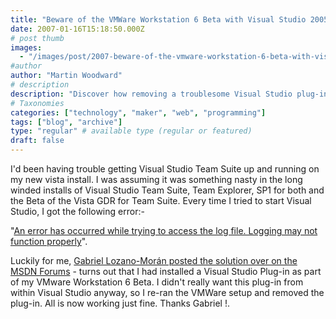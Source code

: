```yaml
---
title: "Beware of the VMWare Workstation 6 Beta with Visual Studio 2005 on Vista"
date: 2007-01-16T15:18:50.000Z
# post thumb
images:
  - "/images/post/2007-beware-of-the-vmware-workstation-6-beta-with-visual-studio-2005-on-vista.jpg"
#author
author: "Martin Woodward"
# description
description: "Discover how removing a troublesome Visual Studio plug-in from VMWare Workstation 6 Beta fixed my Vista installation woes."
# Taxonomies
categories: ["technology", "maker", "web", "programming"]
tags: ["blog", "archive"]
type: "regular" # available type (regular or featured)
draft: false
---
```


I'd been having trouble getting Visual Studio Team Suite up and running on my new vista install. I was assuming it was something nasty in the long winded installs of Visual Studio Team Suite, Team Explorer, SP1 for both and the Beta of the Vista GDR for Team Suite. Every time I tried to start Visual Studio, I got the following error:-

"[An error has occurred while trying to access the log file. Logging may not function properly](http://forums.microsoft.com/MSDN/ShowPost.aspx?PostID=1114955&SiteID=1&mode=1)".

Luckily for me, [Gabriel Lozano-Morán posted the solution over on the MSDN Forums](http://forums.microsoft.com/MSDN/ShowPost.aspx?PostID=1114955&SiteID=1&mode=1) - turns out that I had installed a Visual Studio Plug-in as part of my VMware Workstation 6 Beta. I didn't really want this plug-in from within Visual Studio anyway, so I re-ran the VMWare setup and removed the plug-in. All is now working just fine. Thanks Gabriel !.
